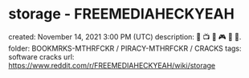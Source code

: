 # storage - FREEMEDIAHECKYEAH

created: November 14, 2021 3:00 PM (UTC)
description: 🍿 📺 🎵 🎮 📗 📱.
folder: BOOKMRKS-MTHRFCKR / PIRACY-MTHRFCKR / CRACKS
tags: software cracks
url: https://www.reddit.com/r/FREEMEDIAHECKYEAH/wiki/storage